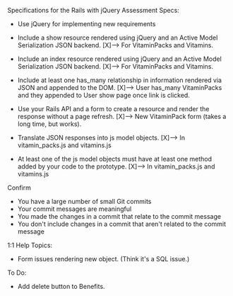 Specifications for the Rails with jQuery Assessment
Specs:

- Use jQuery for implementing new requirements

- Include a show resource rendered using jQuery and an Active Model Serialization JSON backend.
  [X]--> For VitaminPacks and Vitamins.
- Include an index resource rendered using jQuery and an Active Model Serialization JSON backend.
  [X]--> For VitaminPacks and Vitamins.
- Include at least one has_many relationship in information rendered via JSON and appended to the DOM.
  [X]--> User has_many VitaminPacks and they appended to User show page once link is clicked.
- Use your Rails API and a form to create a resource and render the response without a page refresh.
  [X]--> New VitaminPack form (takes a long time, but works).
- Translate JSON responses into js model objects.
  [X]--> In vitamin_packs.js and vitamins.js
- At least one of the js model objects must have at least one method added by your code to the prototype.
  [X]--> In vitamin_packs.js and vitamins.js

Confirm

- You have a large number of small Git commits
- Your commit messages are meaningful
- You made the changes in a commit that relate to the commit message
- You don't include changes in a commit that aren't related to the commit message


1:1 Help Topics:
- Form issues rendering new object. (Think it's a SQL issue.)

To Do:
- Add delete button to Benefits.
